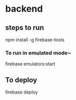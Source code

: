 # backend
## steps to run

npm install -g firebase-tools


### To run in emulated mode~
firebase emulators:start

## To deploy
firebase deploy 